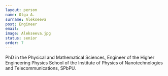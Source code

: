 ```yaml
---
layout: person
name: Olga A.
surname: Alekseeva
post: Engineer
email: 
image: Alekseeva.jpg
status: senior
order: 7
---
```

PhD in the Physical and Mathematical Sciences, Engineer of the Higher
Engineering Physics School of the Institute of Physics of Nanotechnologies
and Telecommunications, SPbPU.